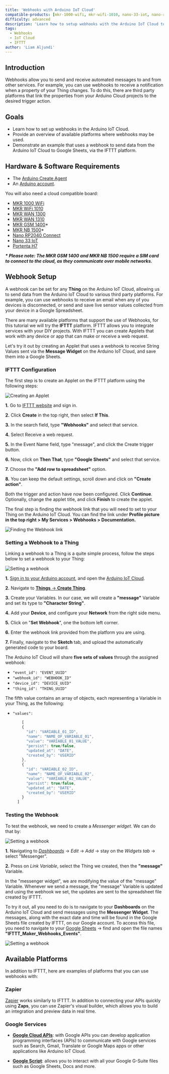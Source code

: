 ```yaml
---
title: 'Webhooks with Arduino IoT Cloud'
compatible-products: [mkr-1000-wifi, mkr-wifi-1010, nano-33-iot, nano-rp2040-connect]
difficulty: advanced
description: 'Learn how to setup webhooks with the Arduino IoT Cloud to work with third party platforms such as IFTTT.'
tags:
  - Webhooks
  - IoT Cloud
  - IFTTT
author: 'Liam Aljundi'
---
```


## Introduction

Webhooks allow you to send and receive automated messages to and from other services. For example, you can use webhooks to receive a notification when a property of your Thing changes. To do this, there are third party platforms that link the properties from your Arduino Cloud projects to the desired trigger action.

## Goals

- Learn how to set up webhooks in the Arduino IoT Cloud.
- Provide an overview of available platforms where webhooks may be used.
- Demonstrate an example that uses a webhook to send data from the Arduino IoT Cloud to Google Sheets, via the IFTTT platform.

## Hardware & Software Requirements

- The [Arduino Create Agent](https://github.com/arduino/arduino-create-agent)
- An [Arduino account](http://create.arduino.cc/iot).

You will also need a cloud compatible board:

- [MKR 1000 WiFi](https://store.arduino.cc/arduino-mkr1000-wifi)
- [MKR WiFi 1010](https://store.arduino.cc/arduino-mkr-wifi-1010)
- [MKR WAN 1300](https://store.arduino.cc/arduino-mkr-wan-1300-lora-connectivity-1414)
- [MKR WAN 1310](https://store.arduino.cc/mkr-wan-1310)
- [MKR GSM 1400](https://store.arduino.cc/arduino-mkr-gsm-1400)\*
- [MKR NB 1500](https://store.arduino.cc/arduino-mkr-nb-1500-1413)\*
- [Nano RP2040 Connect](https://store.arduino.cc/nano-rp2040-connect)
- [Nano 33 IoT](https://store.arduino.cc/arduino-nano-33-iot)
- [Portenta H7](https://store.arduino.cc/portenta-h7)

***\* Please note: The MKR GSM 1400 and MKR NB 1500 require a SIM card to connect to the cloud, as they communicate over mobile networks.***

## Webhook Setup

A webhook can be set for any **Thing** on the Arduino IoT Cloud, allowing us to send data from the Arduino IoT Cloud to various third party platforms. For example, you can use webhooks to receive an email when any of you devices is disconnected, or send and save live sensor values collected from your device in a Google Spreadsheet.

There are many available platforms that support the use of Webhooks, for this tutorial we will try the **IFTTT** platform. IFTTT allows you to integrate services with your DIY projects. With IFTTT you can create Applets that work with any device or app that can make or receive a web request.

Let's try it out by creating an Applet that uses a webhook to receive String Values sent via the **Message Widget** on the Arduino IoT Cloud, and save them into a Google Sheets.

### IFTTT Configuration

The first step is to create an Applet on the IFTTT platform using the following steps:

![Creating an Applet](assets/creating-an-applet.gif)

**1.** Go to [IFTTT website](maker.ifttt.com) and sign in.

**2.** Click **Create** in the top right, then select **If This**.

**3.** In the search field, type **"Webhooks"** and select that service.

**4.** Select Receive a web request.

**5.** In the Event Name field, type "message", and click the Create trigger button.

**6.** Now, click on **Then That**, type **"Google Sheets"** and select that service.

**7.** Choose the **"Add row to spreadsheet"** option.

**8.** You can keep the default settings, scroll down and click on **"Create action"**.

Both the trigger and action have now been configured. Click **Continue**. Optionally, change the applet title, and click **Finish** to create the applet.

The final step is finding the webhook link that you will need to set to your Thing on the Arduino IoT Cloud. You can find the link under **Profile picture in the top right > My Services > Webhooks > Documentation.**

![Finding the Webhook link](assets/finding-webhook-link.png)

### Setting a Webhook to a Thing

Linking a webhook to a Thing is a quite simple process, follow the steps below to set a webhook to your Thing:

![Setting a webhook](assets/setting-a-webhook.gif)

**1.** [Sign in to your Arduino account](https://create.arduino.cc/iot), and open the [Arduino IoT Cloud](https://create.arduino.cc/iot).

**2.** Navigate to [**Things** -> **Create Thing**](https://create.arduino.cc/iot/things).

**3.** Create your Variables. In our case, we will create a **"message"** Variable and set its type to **"Character String"**.

**4.** Add your **Device**, and configure your **Network** from the right side menu.

**5.** Click on "**Set Webhook**", one the bottom left corner.

**6.** Enter the webhook link provided from the platform you are using.

**7.** Finally, navigate to the **Sketch** tab, and upload the automatically generated code to your board.

The Arduino IoT Cloud will share **five sets of values** through the assigned webhook:

- `"event_id": "EVENT_UUID"`
- `"webhook_id": "WEBHOOK_ID"`
- `"device_id": "DEVICE_UUID"`
- `"thing_id": "THING_UUID"`

The fifth value contains an array of objects, each representing a Variable in your Thing, as the following:

- `"values":`
   
  ```js
      [
      {
        "id": "VARIABLE_01_ID",
        "name": "NAME_OF_VARIABLE_01",
        "value": "VARIABLE_01_VALUE",
        "persist": true/false,
        "updated_at": "DATE",
        "created_by": "USERID"
      },
      {
        "id": "VARIABLE_02_ID",
        "name": "NAME_OF_VARIABLE_02",
        "value": "VARIABLE_02_VALUE",
        "persist": true/false,
        "updated_at": "DATE",
        "created_by": "USERID"
      }
    ]
  ```

### Testing the Webhook

To test the webhook, we need to create a *Messenger widget*. We can do that by:

![Setting a webhook](assets/webhook-dashboard.gif)

**1.** Navigating to [*Dashboards*](https://create.arduino.cc/iot/dashboards) -> *Edit* -> *Add* -> stay on the *Widgets tab* -> select "Messenger".

**2.** Press on *Link Variable*, select the Thing we created, then the **"message"** Variable.

In the "messenger widget", we are modifying the value of the "message" Variable. Whenever we send a message, the "message" Variable is updated and using the webhook we set, the updates are sent to the spreadsheet file created by IFTTT.

To try it out, all you need to do is to navigate to your **Dashboards** on the Arduino IoT Cloud and send messages using the **Messenger Widget**. The messages, along with the exact date and time will be found in the Google Sheets file created by IFTTT, on our Google account. To access this file, you need to navigate to your [Google Sheets](https://docs.google.com/spreadsheets) -> find and open the file names **"IFTTT_Maker_Webhooks_Events"**.

![Setting a webhook](assets/webhook-dashboard-sheets.gif)

## Available Platforms

In addition to IFTTT, here are examples of platforms that you can use webhooks with:

### Zapier

[Zapier](https://zapier.com/) works similarly to IFTTT. In addition to connecting your APIs quickly using **Zaps**, you can use Zapier's visual builder, which allows you to build an integration and preview data in real time.

### Google Services

- [**Google Cloud APIs**](https://cloud.google.com/apis/docs/overview): with Google APIs you can develop application programming interfaces (APIs) to communicate with Google services such as Search, Gmail, Translate or Google Maps apps or other applications like Arduino IoT Cloud.

- [**Google Script**](https://developers.google.com/apps-script): allows you to interact with all your Google G-Suite files such as Google Sheets, Docs and more.
